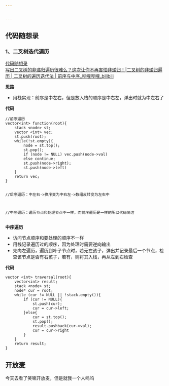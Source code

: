 ```yaml
---


---
```


<h2 id="代码随想录">代码随想录</h2>
<h3 id="、二叉树迭代遍历">1、二叉树迭代遍历</h3>
<p><a href="https://www.programmercarl.com/%E4%BA%8C%E5%8F%89%E6%A0%91%E7%9A%84%E8%BF%AD%E4%BB%A3%E9%81%8D%E5%8E%86.html#%E7%AE%97%E6%B3%95%E5%85%AC%E5%BC%80%E8%AF%BE">代码随想录</a><br>
<a href="https://www.bilibili.com/video/BV15f4y1W7i2?vd_source=96ef48634663967d0116e79abff26934&amp;spm_id_from=333.788.player.switch">写出二叉树的非递归遍历很难么？这次让你不再害怕非递归！|二叉树的非递归遍历 | 二叉树的遍历迭代法 | 前序与中序_哔哩哔哩_bilibili</a></p>
<p><strong>思路</strong></p>
<ul>
<li>用栈实现：前序是中左右，但是放入栈的顺序是中右左，弹出时就为中左右了</li>
</ul>
<p><strong>代码</strong></p>
<pre class=" language-c"><code class="prism  language-c"><span class="token comment">//前序遍历</span>
vector<span class="token operator">&lt;</span><span class="token keyword">int</span><span class="token operator">&gt;</span> <span class="token function">function</span><span class="token punctuation">(</span>root<span class="token punctuation">)</span><span class="token punctuation">{</span>
	stack <span class="token operator">&lt;</span>node<span class="token operator">&gt;</span> st<span class="token punctuation">;</span>
	vector <span class="token operator">&lt;</span><span class="token keyword">int</span><span class="token operator">&gt;</span> vec<span class="token punctuation">;</span>
	st<span class="token punctuation">.</span><span class="token function">push</span><span class="token punctuation">(</span>root<span class="token punctuation">)</span><span class="token punctuation">;</span>
	<span class="token keyword">while</span><span class="token punctuation">(</span><span class="token operator">!</span>st<span class="token punctuation">.</span>empty<span class="token punctuation">)</span><span class="token punctuation">{</span>
		node <span class="token operator">=</span> st<span class="token punctuation">.</span><span class="token function">top</span><span class="token punctuation">(</span><span class="token punctuation">)</span><span class="token punctuation">;</span>
		st<span class="token punctuation">.</span><span class="token function">pop</span><span class="token punctuation">(</span><span class="token punctuation">)</span><span class="token punctuation">;</span>
		<span class="token keyword">if</span> <span class="token punctuation">(</span>node <span class="token operator">!=</span> <span class="token constant">NULL</span><span class="token punctuation">)</span> vec<span class="token punctuation">.</span><span class="token function">push</span><span class="token punctuation">(</span>node<span class="token operator">-&gt;</span>val<span class="token punctuation">)</span>
		<span class="token keyword">else</span> <span class="token keyword">continue</span><span class="token punctuation">;</span>
		st<span class="token punctuation">.</span><span class="token function">push</span><span class="token punctuation">(</span>node<span class="token operator">-&gt;</span>right<span class="token punctuation">)</span><span class="token punctuation">;</span>
		st<span class="token punctuation">.</span><span class="token function">push</span><span class="token punctuation">(</span>node<span class="token operator">-&gt;</span>left<span class="token punctuation">)</span>
	<span class="token punctuation">}</span>
	<span class="token keyword">return</span> vec<span class="token punctuation">;</span>
<span class="token punctuation">}</span>

<span class="token comment">//后序遍历：中左右-&gt;换序变为中右左-&gt;数组反转变为左右中</span>

<span class="token comment">//中序遍历：遍历节点和处理节点不一样，而前序遍历是一样的所以代码简洁</span>
</code></pre>
<p><strong>中序遍历</strong></p>
<ul>
<li>访问节点顺序和要处理的顺序不一样</li>
<li>用栈记录遍历过的顺序，因为处理时需要逆向输出</li>
<li>先向左遍历，遍历到叶子节点时，若无左孩子，弹出并记录最后一个节点，检查该节点是否有右孩子，若有，则将其入栈，再从左到右检查</li>
</ul>
<p><strong>代码</strong></p>
<pre class=" language-c"><code class="prism  language-c">vector <span class="token operator">&lt;</span><span class="token keyword">int</span><span class="token operator">&gt;</span> <span class="token function">traversal</span><span class="token punctuation">(</span>root<span class="token punctuation">)</span><span class="token punctuation">{</span>
	vector<span class="token operator">&lt;</span><span class="token keyword">int</span><span class="token operator">&gt;</span> result<span class="token punctuation">;</span>
	stack <span class="token operator">&lt;</span>node<span class="token operator">&gt;</span> st<span class="token punctuation">;</span>
	node<span class="token operator">*</span> cur <span class="token operator">=</span> root<span class="token punctuation">;</span>
	<span class="token keyword">while</span> <span class="token punctuation">(</span>cur <span class="token operator">!=</span> <span class="token constant">NULL</span> <span class="token operator">||</span> <span class="token operator">!</span>stack<span class="token punctuation">.</span><span class="token function">empty</span><span class="token punctuation">(</span><span class="token punctuation">)</span><span class="token punctuation">)</span><span class="token punctuation">{</span>
		<span class="token keyword">if</span> <span class="token punctuation">(</span>cur <span class="token operator">!=</span> <span class="token constant">NULL</span><span class="token punctuation">)</span><span class="token punctuation">{</span>
			st<span class="token punctuation">.</span><span class="token function">push</span><span class="token punctuation">(</span>cur<span class="token punctuation">)</span><span class="token punctuation">;</span>
			cur <span class="token operator">=</span> cur<span class="token operator">-&gt;</span>left<span class="token punctuation">;</span>
		<span class="token punctuation">}</span><span class="token keyword">else</span><span class="token punctuation">{</span>
			cur <span class="token operator">=</span> st<span class="token punctuation">.</span><span class="token function">top</span><span class="token punctuation">(</span><span class="token punctuation">)</span><span class="token punctuation">;</span>
			st<span class="token punctuation">.</span><span class="token function">pop</span><span class="token punctuation">(</span><span class="token punctuation">)</span><span class="token punctuation">;</span>
			result<span class="token punctuation">.</span><span class="token function">pushback</span><span class="token punctuation">(</span>cur<span class="token operator">-&gt;</span>val<span class="token punctuation">)</span><span class="token punctuation">;</span>
			cur <span class="token operator">=</span> cur<span class="token operator">-&gt;</span>right
		<span class="token punctuation">}</span>
	<span class="token punctuation">}</span>
	<span class="token keyword">return</span> result<span class="token punctuation">;</span>
<span class="token punctuation">}</span>
</code></pre>
<h2 id="开放麦">开放麦</h2>
<p>今天去看了笑嘛开放麦，但是就我一个人呜呜</p>

